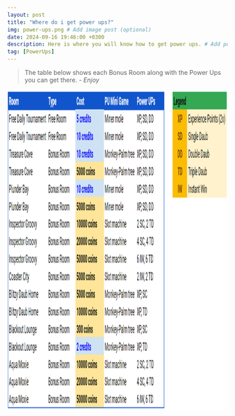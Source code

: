 ```yaml
---
layout: post
title: "Where do i get power ups?"
img: power-ups.png # Add image post (optional)
date: 2024-09-16 19:46:00 +0300
description: Here is where you will know how to get power ups. # Add post description (optional)
tag: [PowerUps]
---
```


> The table below shows each Bonus Room along with the Power Ups you can get there. <cite>- Enjoy</cite>

<img src="../assets/img/mini-games-power-ups.png" width="1250" height="730">
